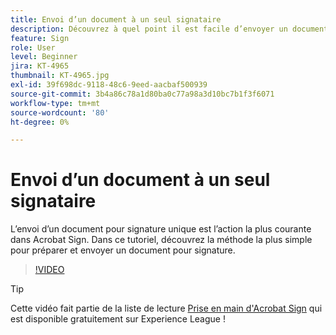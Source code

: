```yaml
---
title: Envoi d’un document à un seul signataire
description: Découvrez à quel point il est facile d’envoyer un document pour signature
feature: Sign
role: User
level: Beginner
jira: KT-4965
thumbnail: KT-4965.jpg
exl-id: 39f698dc-9118-48c6-9eed-aacbaf500939
source-git-commit: 3b4a86c78a1d80ba0c77a98a3d10bc7b1f3f6071
workflow-type: tm+mt
source-wordcount: '80'
ht-degree: 0%

---
```


# Envoi d’un document à un seul signataire

L’envoi d’un document pour signature unique est l’action la plus courante dans Acrobat Sign. Dans ce tutoriel, découvrez la méthode la plus simple pour préparer et envoyer un document pour signature.

>[!VIDEO](https://video.tv.adobe.com/v/341295?quality=12&learn=on&hidetitle=true)

>[!TIP]
>
>Cette vidéo fait partie de la liste de lecture [Prise en main d&#39;Acrobat Sign](https://experienceleague.adobe.com/en/playlists/acrobat-sign-get-started-business-users) qui est disponible gratuitement sur Experience League !